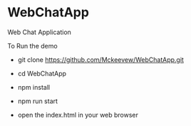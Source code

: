 # WebChatApp
Web Chat Application


To Run the demo
  - git clone https://github.com/Mckeevew/WebChatApp.git
  - cd WebChatApp
  - npm install
  - npm run start
  
  - open the index.html in your web browser
